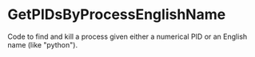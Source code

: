 # GetPIDsByProcessEnglishName
Code to find and kill a process given either a numerical PID or an English name (like "python").
